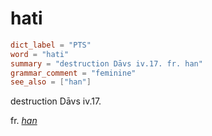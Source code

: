 # hati

``` toml
dict_label = "PTS"
word = "hati"
summary = "destruction Dāvs iv.17. fr. han"
grammar_comment = "feminine"
see_also = ["han"]
```

destruction Dāvs iv.17.

fr. *[han](han.md)*

